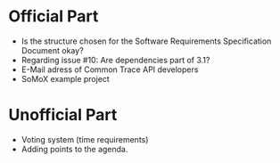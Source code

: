 # Official Part

* Is the structure chosen for the Software Requirements Specification Document okay?
* Regarding issue #10: Are dependencies part of 3.1?
* E-Mail adress of Common Trace API developers
* SoMoX example project


# Unofficial Part
* Voting system (time requirements)
* Adding points to the agenda.
